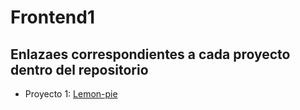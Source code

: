 # **Frontend1**

## Enlazaes correspondientes a cada proyecto dentro del repositorio

- Proyecto 1: [Lemon-pie](https://vuoso-l.github.io/Frontend1/lemon_pie/)


